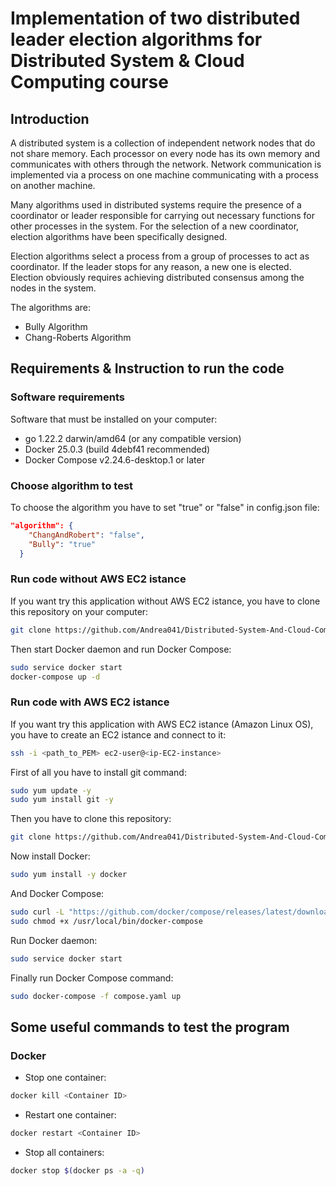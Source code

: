 # Implementation of two distributed leader election algorithms for Distributed System & Cloud Computing course

## Introduction
A distributed system is a collection of independent network nodes that do not share memory. Each processor on every node has its own memory and communicates with others through the network. Network communication is implemented via a process on one machine communicating with a process on another machine.

Many algorithms used in distributed systems require the presence of a coordinator or leader responsible for carrying out necessary functions for other processes in the system. For the selection of a new coordinator, election algorithms have been specifically designed.

Election algorithms select a process from a group of processes to act as coordinator. If the leader stops for any reason, a new one is elected. Election obviously requires achieving distributed consensus among the nodes in the system.

The algorithms are:
- Bully Algorithm
- Chang-Roberts Algorithm

## Requirements & Instruction to run the code
### Software requirements
Software that must be installed on your computer:
- go 1.22.2 darwin/amd64 (or any compatible version)
- Docker 25.0.3 (build 4debf41 recommended)
- Docker Compose v2.24.6-desktop.1 or later

### Choose algorithm to test
To choose the algorithm you have to set "true" or "false" in config.json file:
```json
"algorithm": {
    "ChangAndRobert": "false",
    "Bully": "true"
  }
```


### Run code without AWS EC2 istance
If you want try this application without AWS EC2 istance, you have to clone this repository on your computer:
```bash
git clone https://github.com/Andrea041/Distributed-System-And-Cloud-Computing-Project
```
Then start Docker daemon and run Docker Compose:
```bash
sudo service docker start
docker-compose up -d
```

### Run code with AWS EC2 istance
If you want try this application with AWS EC2 istance (Amazon Linux OS), you have to create an EC2 istance and connect to it:
```bash
ssh -i <path_to_PEM> ec2-user@<ip-EC2-instance>
```
First of all you have to install git command:
```bash
sudo yum update -y
sudo yum install git -y
```
Then you have to clone this repository:
```bash
git clone https://github.com/Andrea041/Distributed-System-And-Cloud-Computing-Project
```
Now install Docker:
```bash
sudo yum install -y docker
```
And Docker Compose:
```bash
sudo curl -L "https://github.com/docker/compose/releases/latest/download/docker-compose-$(uname -s)-$(uname -m)" -o /usr/local/bin/docker-compose
sudo chmod +x /usr/local/bin/docker-compose
```
Run Docker daemon:
```bash
sudo service docker start
```
Finally run Docker Compose command:
```bash
sudo docker-compose -f compose.yaml up
```

## Some useful commands to test the program
### Docker
- Stop one container:
```bash
docker kill <Container ID>
```
- Restart one container:
```bash
docker restart <Container ID>
```
- Stop all containers:
```bash
docker stop $(docker ps -a -q)
```
